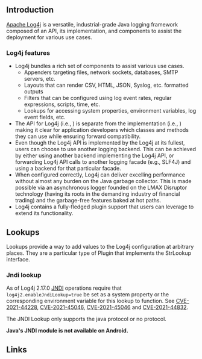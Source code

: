## Introduction

[Apache Log4j](https://logging.apache.org/log4j/2.x/) is a versatile, industrial-grade Java logging framework composed of an API, its implementation, and components to assist the deployment for various use cases. 

### Log4j features

- Log4j bundles a rich set of components to assist various use cases.
  - Appenders targeting files, network sockets, databases, SMTP servers, etc.
  - Layouts that can render CSV, HTML, JSON, Syslog, etc. formatted outputs
  - Filters that can be configured using log event rates, regular expressions, scripts, time, etc.
  - Lookups for accessing system properties, environment variables, log event fields, etc.
- The API for Log4j (i.e., ) is separate from the implementation (i.e., ) making it clear for application developers which classes and methods they can use while ensuring forward compatibility.
- Even though the Log4j API is implemented by the Log4j at its fullest, users can choose to use another logging backend. This can be achieved by either using another backend implementing the Log4j API, or forwarding Log4j API calls to another logging facade (e.g., SLF4J) and using a backend for that particular facade.
- When configured correctly, Log4j can deliver excelling performance without almost any burden on the Java garbage collector. This is made possible via an asynchronous logger founded on the LMAX Disruptor technology (having its roots in the demanding industry of financial trading) and the garbage-free features baked at hot paths. 
- Log4j contains a fully-fledged plugin support that users can leverage to extend its functionality. 


## Lookups

Lookups provide a way to add values to the Log4j configuration at arbitrary places. They are a particular type of Plugin that implements the StrLookup interface. 

### Jndi lookup

As of Log4j 2.17.0 [JNDI](/docs/CS/Java/JDK/Basic/JNDI.md) operations require that `log4j2.enableJndiLookup=true` be set as a system property or the corresponding environment variable for this lookup to function. See [CVE-2021-44228](https://www.cve.org/CVERecord?id=CVE-2021-44228), [CVE-2021-45046](https://www.cve.org/CVERecord?id=CVE-2021-45105), [CVE-2021-45046](https://www.cve.org/CVERecord?id=CVE-2021-45105) and [CVE-2021-44832](https://www.cve.org/CVERecord?id=CVE-2021-44832).

The JNDI Lookup only supports the java protocol or no protocol.


**Java's JNDI module is not available on Android.**

## Links

